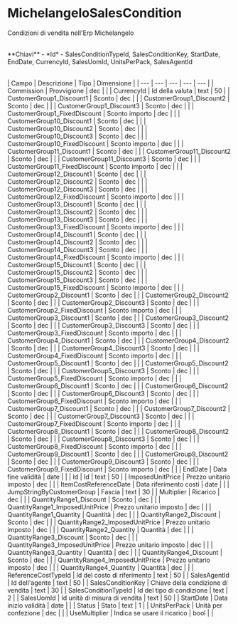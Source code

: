 # MichelangeloSalesCondition
Condizioni di vendita nell'Erp Michelangelo

<br>
**Chiavi**
- *Id*
- SalesConditionTypeId, SalesConditionKey, StartDate, EndDate, CurrencyId, SalesUomId, UnitsPerPack, SalesAgentId
<br><br>

| Campo | Descrizione | Tipo | Dimensione | 
| --- | --- | --- | --- | --- |
| Commission | Provvigione | dec |  |
| CurrencyId | Id della valuta | text | 50 |
| CustomerGroup1_Discount1 | Sconto | dec |  |
| CustomerGroup1_Discount2 | Sconto | dec |  |
| CustomerGroup1_Discount3 | Sconto | dec |  |
| CustomerGroup1_FixedDiscount | Sconto importo | dec |  |
| CustomerGroup10_Discount1 | Sconto | dec |  |
| CustomerGroup10_Discount2 | Sconto | dec |  |
| CustomerGroup10_Discount3 | Sconto | dec |  |
| CustomerGroup10_FixedDiscount | Sconto importo | dec |  |
| CustomerGroup11_Discount1 | Sconto | dec |  |
| CustomerGroup11_Discount2 | Sconto | dec |  |
| CustomerGroup11_Discount3 | Sconto | dec |  |
| CustomerGroup11_FixedDiscount | Sconto importo | dec |  |
| CustomerGroup12_Discount1 | Sconto | dec |  |
| CustomerGroup12_Discount2 | Sconto | dec |  |
| CustomerGroup12_Discount3 | Sconto | dec |  |
| CustomerGroup12_FixedDiscount | Sconto importo | dec |  |
| CustomerGroup13_Discount1 | Sconto | dec |  |
| CustomerGroup13_Discount2 | Sconto | dec |  |
| CustomerGroup13_Discount3 | Sconto | dec |  |
| CustomerGroup13_FixedDiscount | Sconto importo | dec |  |
| CustomerGroup14_Discount1 | Sconto | dec |  |
| CustomerGroup14_Discount2 | Sconto | dec |  |
| CustomerGroup14_Discount3 | Sconto | dec |  |
| CustomerGroup14_FixedDiscount | Sconto importo | dec |  |
| CustomerGroup15_Discount1 | Sconto | dec |  |
| CustomerGroup15_Discount2 | Sconto | dec |  |
| CustomerGroup15_Discount3 | Sconto | dec |  |
| CustomerGroup15_FixedDiscount | Sconto importo | dec |  |
| CustomerGroup2_Discount1 | Sconto | dec |  |
| CustomerGroup2_Discount2 | Sconto | dec |  |
| CustomerGroup2_Discount3 | Sconto | dec |  |
| CustomerGroup2_FixedDiscount | Sconto importo | dec |  |
| CustomerGroup3_Discount1 | Sconto | dec |  |
| CustomerGroup3_Discount2 | Sconto | dec |  |
| CustomerGroup3_Discount3 | Sconto | dec |  |
| CustomerGroup3_FixedDiscount | Sconto importo | dec |  |
| CustomerGroup4_Discount1 | Sconto | dec |  |
| CustomerGroup4_Discount2 | Sconto | dec |  |
| CustomerGroup4_Discount3 | Sconto | dec |  |
| CustomerGroup4_FixedDiscount | Sconto importo | dec |  |
| CustomerGroup5_Discount1 | Sconto | dec |  |
| CustomerGroup5_Discount2 | Sconto | dec |  |
| CustomerGroup5_Discount3 | Sconto | dec |  |
| CustomerGroup5_FixedDiscount | Sconto importo | dec |  |
| CustomerGroup6_Discount1 | Sconto | dec |  |
| CustomerGroup6_Discount2 | Sconto | dec |  |
| CustomerGroup6_Discount3 | Sconto | dec |  |
| CustomerGroup6_FixedDiscount | Sconto importo | dec |  |
| CustomerGroup7_Discount1 | Sconto | dec |  |
| CustomerGroup7_Discount2 | Sconto | dec |  |
| CustomerGroup7_Discount3 | Sconto | dec |  |
| CustomerGroup7_FixedDiscount | Sconto importo | dec |  |
| CustomerGroup8_Discount1 | Sconto | dec |  |
| CustomerGroup8_Discount2 | Sconto | dec |  |
| CustomerGroup8_Discount3 | Sconto | dec |  |
| CustomerGroup8_FixedDiscount | Sconto importo | dec |  |
| CustomerGroup9_Discount1 | Sconto | dec |  |
| CustomerGroup9_Discount2 | Sconto | dec |  |
| CustomerGroup9_Discount3 | Sconto | dec |  |
| CustomerGroup9_FixedDiscount | Sconto importo | dec |  |
| EndDate | Data fine validità | date |  |
| Id | Id | text | 50 |
| ImposedUnitPrice | Prezzo unitario imposto | dec |  |
| ItemCostReferenceDate | Data riferimento costi | date |  |
| JumpStringByCustomerGroup | Fascia | text | 30 |
| Multiplier | Ricarico | dec |  |
| QuantityRange1_Discount | Sconto | dec |  |
| QuantityRange1_ImposedUnitPrice | Prezzo unitario imposto | dec |  |
| QuantityRange1_Quantity | Quantità | dec |  |
| QuantityRange2_Discount | Sconto | dec |  |
| QuantityRange2_ImposedUnitPrice | Prezzo unitario imposto | dec |  |
| QuantityRange2_Quantity | Quantità | dec |  |
| QuantityRange3_Discount | Sconto | dec |  |
| QuantityRange3_ImposedUnitPrice | Prezzo unitario imposto | dec |  |
| QuantityRange3_Quantity | Quantità | dec |  |
| QuantityRange4_Discount | Sconto | dec |  |
| QuantityRange4_ImposedUnitPrice | Prezzo unitario imposto | dec |  |
| QuantityRange4_Quantity | Quantità | dec |  |
| ReferenceCostTypeId | Id del costo di riferimento | text | 50 |
| SalesAgentId | Id dell'agente | text | 50 |
| SalesConditionKey | Chiave della condizione di vendita | text | 30 |
| SalesConditionTypeId | Id del tipo di condizione | text | 2 |
| SalesUomId | Id unità di misura di vendita | text | 50 |
| StartDate | Data inizio validità | date |  |
| Status | Stato | text | 1 |
| UnitsPerPack | Unità per confezione | dec |  |
| UseMultiplier | Indica se usare il ricarico | bool |  |

